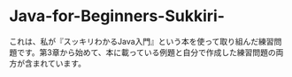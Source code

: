 # Java-for-Beginners-Sukkiri-
これは、私が『スッキリわかるJava入門』という本を使って取り組んだ練習問題です。第3章から始めて、本に載っている例題と自分で作成した練習問題の両方が含まれています。
